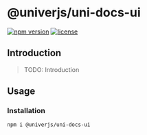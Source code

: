 # @univerjs/uni-docs-ui

[![npm version](https://img.shields.io/npm/v/@univerjs/uni-sheets-ui)](https://npmjs.org/packages/@univerjs/uni-sheets-ui)
[![license](https://img.shields.io/npm/l/@univerjs/uni-sheets-ui)](https://img.shields.io/npm/l/@univerjs/uni-sheets-ui)

## Introduction

> TODO: Introduction

## Usage

### Installation

```shell
npm i @univerjs/uni-docs-ui
```
